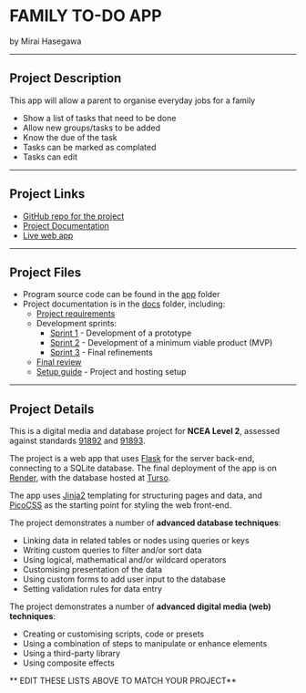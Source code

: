 # FAMILY TO-DO APP

by Mirai Hasegawa


---

## Project Description

This app will allow a parent to organise everyday jobs for a family

- Show a list of tasks that need to be done
- Allow new groups/tasks to be added
- Know the due of the task
- Tasks can be marked as complated 
- Tasks can edit


---

## Project Links

- [GitHub repo for the project](https://github.com/Waimea-mhasegawa/200dtd-todo-project)
- [Project Documentation](https://waimea-mhasegawa.github.io/200dtd-todo-project/)
- [Live web app](https://two00dtd-todo-project.onrender.com)


---

## Project Files

- Program source code can be found in the [app](app/) folder
- Project documentation is in the [docs](docs/) folder, including:
   - [Project requirements](docs/0-requirements.md)
   - Development sprints:
      - [Sprint 1](docs/1-sprint-1-prototype.md) - Development of a prototype
      - [Sprint 2](docs/2-sprint-2-mvp.md) - Development of a minimum viable product (MVP)
      - [Sprint 3](docs/3-sprint-3-refinement.md) - Final refinements
   - [Final review](docs/4-review.md)
   - [Setup guide](docs/setup.md) - Project and hosting setup

---

## Project Details

This is a digital media and database project for **NCEA Level 2**, assessed against standards [91892](docs/as91892.pdf) and [91893](docs/as91892.pdf).

The project is a web app that uses [Flask](https://flask.palletsprojects.com) for the server back-end, connecting to a SQLite database. The final deployment of the app is on [Render](https://render.com/), with the database hosted at [Turso](https://turso.tech/).

The app uses [Jinja2](https://jinja.palletsprojects.com/templates/) templating for structuring pages and data, and [PicoCSS](https://picocss.com/) as the starting point for styling the web front-end.

The project demonstrates a number of **advanced database techniques**:
- Linking data in related tables or nodes using queries or keys
- Writing custom queries to filter and/or sort data
- Using logical, mathematical and/or wildcard operators
- Customising presentation of the data
- Using custom forms to add user input to the database
- Setting validation rules for data entry

The project demonstrates a number of **advanced digital media (web) techniques**:
- Creating or customising scripts, code or presets
- Using a combination of steps to manipulate or enhance elements
- Using a third-party library
- Using composite effects

** EDIT THESE LISTS ABOVE TO MATCH YOUR PROJECT**


